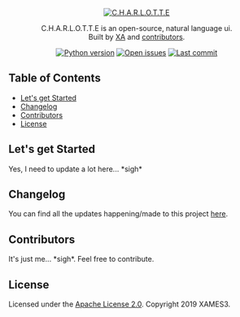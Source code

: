 <p align="center">
  <a href="https://github.com/xames3/charlotte/">
    <img alt="C.H.A.R.L.O.T.T.E" title="C.H.A.R.L.O.T.T.E" src="https://github.com/xames3/charlotte/blob/assets/files/charlotte-banner.png?raw=true">
  </a>
</p>

<p align="center">
C.H.A.R.L.O.T.T.E is an open-source, natural language ui.</a><br>Built by <a href="https://linkedin.com/in/xames3">XA</a> and <a href="https://github.com/xames3/charlotte/graphs/contributors">
  contributors</a>.
</p>

<p align="center">
    <!-- Python version -->
    <a href="https://www.python.org/downloads/release/python-365/"><img src="https://img.shields.io/pypi/pyversions/pyxa?color=blue&logo=python&logoColor=white" alt="Python version"/></a>
    <!-- Open issues -->
    <a href="https://github.com/xames3/charlotte/issues"><img src="https://img.shields.io/github/issues/xames3/charlotte?logo=github" alt="Open issues"/></a>
    <!-- Last commit -->
    <a href="https://github.com/xames3/charlotte/commits/master"><img src="https://img.shields.io/github/last-commit/xames3/charlotte?logo=github" alt="Last commit"/></a>    
</p>

## Table of Contents

- [Let's get Started](#lets-get-started)
- [Changelog](#changelog)
- [Contributors](#contributors)
- [License](#license)

## Let's get Started
Yes, I need to update a lot here... \*sigh*

## Changelog
You can find all the updates happening/made to this project [here](https://github.com/xames3/charlotte/blob/master/changelog.md).

## Contributors
It's just me... \*sigh*. Feel free to contribute.

## License
Licensed under the [Apache License 2.0](https://github.com/xames3/charlotte/blob/master/LICENSE). Copyright 2019 XAMES3.
